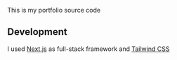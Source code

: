 This is my portfolio source code

## Development

I used [Next.js](https://nextjs.org/) as full-stack framework and [Tailwind CSS](https://tailwindcss.com/)

